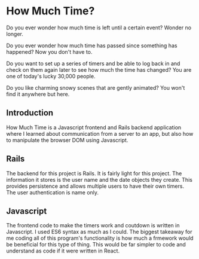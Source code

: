 # How Much Time?

Do you ever wonder how much time is left until a certain event? Wonder no longer.

Do you ever wonder how much time has passed since something has happened? Now you don't have to.

Do you want to set up a series of timers and be able to log back in and check on them again later to see how much the time has changed? You are one of today's lucky 30,000 people.

Do you like charming snowy scenes that are gently animated? You won't find it anywhere but here.

## Introduction

How Much Time is a Javascript frontend and Rails backend application where I learned about communication from a server to an app, but also how to manipulate the browser DOM using Javascript.

## Rails

The backend for this project is Rails. It is fairly light for this project. The information it stores is the user name and the date objects they create. This provides persistence and allows multiple users to have their own timers. The user authentication is name only.

## Javascript

The frontend code to make the timers work and coutdown is written in Javascript. I used ES6 syntax as much as I could. The biggest takeaway for me coding all of this program's functionality is how much a frmework would be beneficial for this type of thing. This would be far simpler to code and understand as code if it were written in React.
